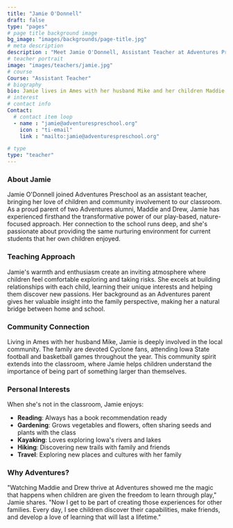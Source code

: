 ```yaml
---
title: "Jamie O'Donnell"
draft: false
type: "pages"
# page title background image
bg_image: "images/backgrounds/page-title.jpg"
# meta description
description : "Meet Jamie O'Donnell, Assistant Teacher at Adventures Preschool"
# teacher portrait
image: "images/teachers/jamie.jpg"
# course
Course: "Assistant Teacher"
# biography
bio: Jamie lives in Ames with her husband Mike and her children Maddie and Drew (both Adventure alumni). Jamie enjoys spending time with her family attending Cyclone football and basketball games, and traveling.
# interest
# contact info
Contact:
  # contact item loop
  - name : "jamie@adventurespreschool.org"
    icon : "ti-email"
    link : "mailto:jamie@adventurespreschool.org"

# type
type: "teacher"
---
```


### About Jamie

Jamie O'Donnell joined Adventures Preschool as an assistant teacher, bringing her love of children and community involvement to our classroom. As a proud parent of two Adventures alumni, Maddie and Drew, Jamie has experienced firsthand the transformative power of our play-based, nature-focused approach. Her connection to the school runs deep, and she's passionate about providing the same nurturing environment for current students that her own children enjoyed.

### Teaching Approach

Jamie's warmth and enthusiasm create an inviting atmosphere where children feel comfortable exploring and taking risks. She excels at building relationships with each child, learning their unique interests and helping them discover new passions. Her background as an Adventures parent gives her valuable insight into the family perspective, making her a natural bridge between home and school.

### Community Connection

Living in Ames with her husband Mike, Jamie is deeply involved in the local community. The family are devoted Cyclone fans, attending Iowa State football and basketball games throughout the year. This community spirit extends into the classroom, where Jamie helps children understand the importance of being part of something larger than themselves.

### Personal Interests

When she's not in the classroom, Jamie enjoys:
- **Reading**: Always has a book recommendation ready
- **Gardening**: Grows vegetables and flowers, often sharing seeds and plants with the class
- **Kayaking**: Loves exploring Iowa's rivers and lakes
- **Hiking**: Discovering new trails with family and friends
- **Travel**: Exploring new places and cultures with her family

### Why Adventures?

"Watching Maddie and Drew thrive at Adventures showed me the magic that happens when children are given the freedom to learn through play," Jamie shares. "Now I get to be part of creating those experiences for other families. Every day, I see children discover their capabilities, make friends, and develop a love of learning that will last a lifetime."
